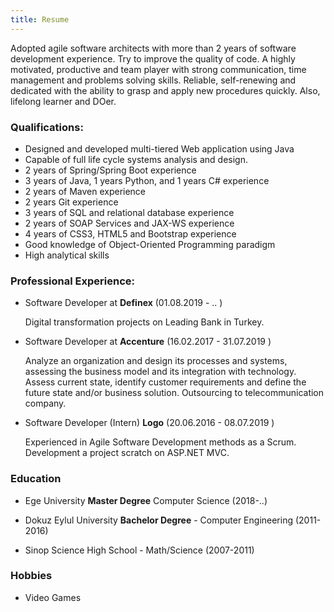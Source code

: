 ```yaml
---
title: Resume
---
```


Adopted agile software architects with more than 2 years of software development experience. Try to improve the quality of code. A highly motivated, productive and team player with strong communication, time management and problems solving skills. Reliable, self-renewing and dedicated with the ability to grasp and apply new procedures quickly. Also, lifelong learner and DOer.

### Qualifications:

* Designed and developed multi-tiered Web application using Java
* Capable of full life cycle systems analysis and design.
* 2 years of Spring/Spring Boot experience
* 3 years of Java, 1 years Python, and 1 years C# experience
* 2 years of Maven experience
* 2 years Git experience
* 3 years of SQL and relational database experience
* 2 years of SOAP Services and JAX-WS experience
* 4 years of CSS3, HTML5 and Bootstrap experience
* Good knowledge of Object-Oriented Programming paradigm
* High analytical skills


### Professional Experience:

* Software Developer at **Definex** (01.08.2019 - .. )

  Digital transformation projects on Leading Bank in Turkey.

* Software Developer at **Accenture** (16.02.2017 - 31.07.2019 )

  Analyze an organization and design its processes and systems, assessing the business model and its integration with technology.
  Assess current state, identify customer requirements and define the future state and/or business solution.
  Outsourcing to telecommunication company. 
  
* Software Developer (Intern) **Logo** (20.06.2016 - 08.07.2019 )

  Experienced in Agile Software Development methods as a Scrum.
  Development a project scratch on ASP.NET MVC.



### Education

*   Ege University **Master Degree** Computer Science (2018-..)

*  Dokuz Eylul University **Bachelor Degree** - Computer Engineering (2011-2016)

*  Sinop Science High School - Math/Science (2007-2011)
	
   

### Hobbies

*   Video Games